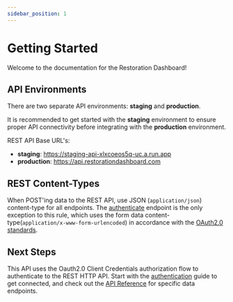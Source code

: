 ```yaml
---
sidebar_position: 1
---
```


# Getting Started

Welcome to the documentation for the Restoration Dashboard!

## API Environments

There are two separate API environments: **staging** and **production**.

It is recommended to get started with the **staging** environment to ensure proper API connectivity before integrating with the **production** environment.

REST API Base URL's:
- **staging**: https://staging-api-xlxcoeos5q-uc.a.run.app
- **production**: https://api.restorationdashboard.com

## REST Content-Types

When POST'ing data to the REST API, use JSON (`application/json`) content-type for all endpoints. The [authenticate](./api-reference/authenticate.md) endpoint is the only exception to this rule, which uses the form data content-type(`application/x-www-form-urlencoded`) in accordance with the [OAuth2.0 standards](https://www.oauth.com/oauth2-servers/access-tokens/client-credentials/).

## Next Steps

This API uses the Oauth2.0 Client Credentials authorization flow to authenticate to the REST HTTP API. Start with the [authentication](./guides/authentication) guide to get connected, and check out the [API Reference](./api-reference) for specific data endpoints.

